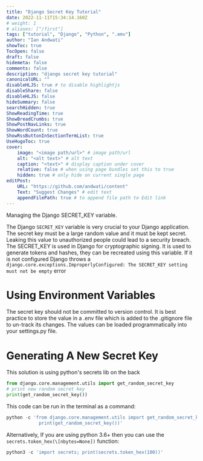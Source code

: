 ```yaml
---
title: "Django Secret Key Tutorial"
date: 2022-11-11T15:34:14.160Z
# weight: 1
# aliases: ["/first"]
tags: ["tutorial", "Django", "Python", ".emv"]
author: "Ian Andwati"
showToc: true
TocOpen: false
draft: false
hidemeta: false
comments: false
description: "django secret key tutorial"
canonicalURL: ""
disableHLJS: true # to disable highlightjs
disableShare: false
disableHLJS: false
hideSummary: false
searchHidden: true
ShowReadingTime: true
ShowBreadCrumbs: true
ShowPostNavLinks: true
ShowWordCount: true
ShowRssButtonInSectionTermList: true
UseHugoToc: true
cover:
    image: "<image path/url>" # image path/url
    alt: "<alt text>" # alt text
    caption: "<text>" # display caption under cover
    relative: false # when using page bundles set this to true
    hidden: true # only hide on current single page
editPost:
    URL: "https://github.com/andwati/content"
    Text: "Suggest Changes" # edit text
    appendFilePath: true # to append file path to Edit link
---
```


Managing the Django SECRET_KEY variable.

<!--more-->

The Django `SECRET_KEY` variable is very crucial to your Django application. The secret key must be a large random value and it must be kept secret. Leaking this value to unauthorized people could lead to a security breach. The SECRET_KEY is used in Django for cryptographic signing. It is used to generate tokens and hashes, they can be recreated using this variable. If it is not configured Django throws a `django.core.exceptions.ImproperlyConfigured: The SECRET_KEY setting must not be empty` error

# Using Environment Variables

The secret key should not be committed to version control. It is best practice to store the value in a .env file which is added to the .gitignore file to un-track its changes. The values can be loaded programmatically into your settings.py file.

# Generating A New Secret Key

This solution is using python's secrets lib on the back

```python
from django.core.management.utils import get_random_secret_key
# print new random secret key
print(get_random_secret_key())
```

This code can be run in the terminal as a command:

```python
python -c 'from django.core.management.utils import get_random_secret_key; \
            print(get_random_secret_key())'
```

Alternatively, If you are using python 3.6+ then you can use the `secrets.token_hex(\[nbytes=None])` function:

```python
python3 -c 'import secrets; print(secrets.token_hex(100))'
```
